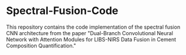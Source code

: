 # Spectral-Fusion-Code
This repository contains the code implementation of the spectral fusion CNN architecture from the paper "Dual-Branch Convolutional Neural Network with Attention Modules for LIBS-NIRS Data Fusion in Cement Composition Quantification."
